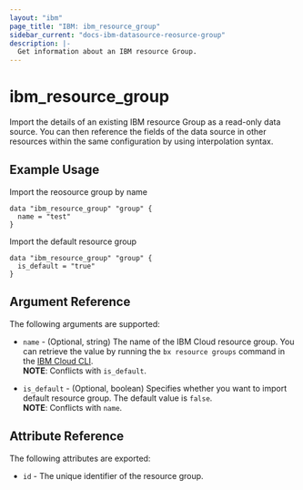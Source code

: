 ```yaml
---
layout: "ibm"
page_title: "IBM: ibm_resource_group"
sidebar_current: "docs-ibm-datasource-reosurce-group"
description: |-
  Get information about an IBM resource Group.
---
```


# ibm\_resource_group

Import the details of an existing IBM resource Group as a read-only data source. You can then reference the fields of the data source in other resources within the same configuration by using interpolation syntax.

## Example Usage

Import the reosource group by name

```hcl
data "ibm_resource_group" "group" {
  name = "test"
}
```

Import the default resource group

```hcl
data "ibm_resource_group" "group" {
  is_default = "true"
}
```

## Argument Reference

The following arguments are supported:

* `name` - (Optional, string) The name of the IBM Cloud resource group. You can retrieve the value by running the `bx resource groups` command in the [IBM Cloud CLI](https://console.bluemix.net/docs/cli/reference/bluemix_cli/get_started.html#getting-started).  
  **NOTE**: Conflicts with `is_default`.

* `is_default` - (Optional, boolean) Specifies whether you want to import default resource group. The default value is `false`.  
  **NOTE**: Conflicts with `name`.

## Attribute Reference

The following attributes are exported:

* `id` - The unique identifier of the resource group.  
